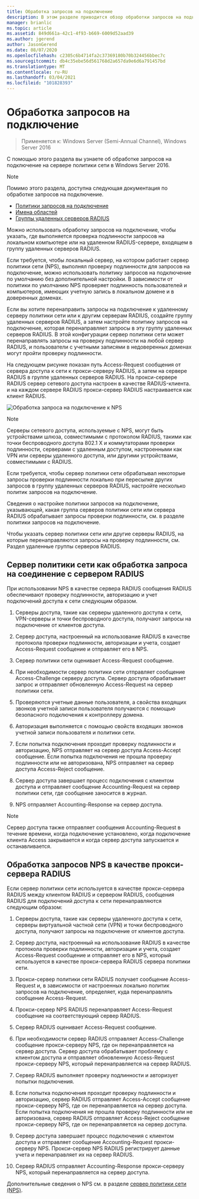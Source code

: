 ```yaml
---
title: Обработка запросов на подключение
description: В этом разделе приводится обзор обработки запросов на подключение к серверу политики сети в Windows Server 2016.
manager: brianlic
ms.topic: article
ms.assetid: 849d661a-42c1-4f93-b669-6009d52aad39
ms.author: jgerend
author: JasonGerend
ms.date: 08/07/2020
ms.openlocfilehash: c2305c6b4714fa2c37369180b70b324456bbec7c
ms.sourcegitcommit: db4c35ebe56d561768d2a657da9e6d6a791457bd
ms.translationtype: MT
ms.contentlocale: ru-RU
ms.lasthandoff: 03/04/2021
ms.locfileid: "101828393"
---
```

# <a name="connection-request-processing"></a>Обработка запросов на подключение

>Применяется к: Windows Server (Semi-Annual Channel), Windows Server 2016

С помощью этого раздела вы узнаете об обработке запросов на подключение на сервере политики сети в Windows Server 2016.

>[!NOTE]
>Помимо этого раздела, доступна следующая документация по обработке запросов на подключение.
> - [Политики запросов на подключение](nps-crp-crpolicies.md)
> - [Имена областей](nps-crp-realm-names.md)
> - [Группы удаленных серверов RADIUS](nps-crp-rrsg.md)

Можно использовать обработку запросов на подключение, чтобы указать, где выполняется проверка подлинности запросов на локальном компьютере или на удаленном RADIUS-сервере, входящем в группу удаленных серверов RADIUS.

Если требуется, чтобы локальный сервер, на котором работает сервер политики сети (NPS), выполнял проверку подлинности для запросов на подключение, можно использовать политику запросов на подключение по умолчанию без дополнительной настройки. В зависимости от политики по умолчанию NPS проверяет подлинность пользователей и компьютеров, имеющих учетную запись в локальном домене и в доверенных доменах.

Если вы хотите перенаправить запросы на подключение к удаленному серверу политики сети или к другим серверам RADIUS, создайте группу удаленных серверов RADIUS, а затем настройте политику запросов на подключение, которая перенаправляет запросы в эту группу удаленных серверов RADIUS. В этой конфигурации сервер политики сети может перенаправлять запросы на проверку подлинности на любой сервер RADIUS, и пользователи с учетными записями в недоверенных доменах могут пройти проверку подлинности.

На следующем рисунке показан путь Access-Request сообщения от сервера доступа к сети к прокси-серверу RADIUS, а затем на сервере RADIUS в группе удаленных серверов RADIUS. На прокси-сервере RADIUS сервер сетевого доступа настроен в качестве RADIUS-клиента. и на каждом сервере RADIUS прокси-сервер RADIUS настраивается как клиент RADIUS.


![Обработка запроса на подключение к NPS](../../media/Nps-Connection-Request-Processing/Nps-Connection-Request-Processing.jpg)


>[!NOTE]
>Серверы сетевого доступа, используемые с NPS, могут быть устройствами шлюза, совместимыми с протоколом RADIUS, такими как точки беспроводного доступа 802.1 X и коммутаторами проверки подлинности, серверами с удаленным доступом, настроенными как VPN или серверы удаленного доступа, или другими устройствами, совместимыми с RADIUS.

Если требуется, чтобы сервер политики сети обрабатывал некоторые запросы проверки подлинности локально при пересылке других запросов в группу удаленных серверов RADIUS, настройте несколько политик запросов на подключение.

Сведения о настройке политики запросов на подключение, указывающей, какая группа серверов политики сети или сервера RADIUS обрабатывает запросы проверки подлинности, см. в разделе политики запросов на подключение.

Чтобы указать сервер политики сети или другие серверы RADIUS, на которые перенаправляются запросы на проверку подлинности, см. Раздел удаленные группы серверов RADIUS.

## <a name="nps-as-a-radius-server-connection-request-processing"></a>Сервер политики сети как обработка запроса на соединение с сервером RADIUS

При использовании NPS в качестве сервера RADIUS сообщения RADIUS обеспечивают проверку подлинности, авторизацию и учет подключений доступа к сети следующим образом.

1. Серверы доступа, такие как серверы удаленного доступа к сети, VPN-серверы и точки беспроводного доступа, получают запросы на подключение от клиентов доступа.

2. Сервер доступа, настроенный на использование RADIUS в качестве протокола проверки подлинности, авторизации и учета, создает Access-Request сообщение и отправляет его в NPS.

3. Сервер политики сети оценивает Access-Request сообщение.

4. При необходимости сервер политики сети отправляет сообщение Access-Challenge серверу доступа. Сервер доступа обрабатывает запрос и отправляет обновленную Access-Request на сервер политики сети.

5. Проверяются учетные данные пользователя, а свойства входящих звонков учетной записи пользователя получаются с помощью безопасного подключения к контроллеру домена.

6. Авторизация выполняется с помощью свойств входящих звонков учетной записи пользователя и политики сети.

7. Если попытка подключения проходит проверку подлинности и авторизацию, NPS отправляет на сервер доступа Access-Accept сообщение. Если попытка подключения не прошла проверку подлинности или не авторизована, NPS отправляет на сервер доступа Access-Reject сообщение.

8. Сервер доступа завершает процесс подключения с клиентом доступа и отправляет сообщение Accounting-Request на сервер политики сети, где сообщение заносится в журнал.

9. NPS отправляет Accounting-Response на сервер доступа.

>[!NOTE]
>Сервер доступа также отправляет сообщения Accounting-Request в течение времени, когда подключение установлено, когда подключение клиента Access закрывается и когда сервер доступа запускается и останавливается.

## <a name="nps-as-a-radius-proxy-connection-request-processing"></a>Обработка запросов NPS в качестве прокси-сервера RADIUS

Если сервер политики сети используется в качестве прокси-сервера RADIUS между клиентом RADIUS и сервером RADIUS, сообщения RADIUS для подключений доступа к сети перенаправляются следующим образом:

1. Серверы доступа, такие как серверы удаленного доступа к сети, серверы виртуальной частной сети (VPN) и точки беспроводного доступа, получают запросы на подключение от клиентов доступа.

2. Сервер доступа, настроенный на использование RADIUS в качестве протокола проверки подлинности, авторизации и учета, создает Access-Request сообщение и отправляет его в NPS, который используется в качестве прокси-сервера RADIUS сервера политики сети.

3. Прокси-сервер политики сети RADIUS получает сообщение Access-Request и, в зависимости от настроенных локально политик запросов на подключение, определяет, куда перенаправлять сообщение Access-Request.

4. Прокси-сервер NPS RADIUS перенаправляет Access-Request сообщение на соответствующий сервер RADIUS.

5. Сервер RADIUS оценивает Access-Request сообщение.

6. При необходимости сервер RADIUS отправляет Access-Challenge сообщение прокси-серверу NPS, где он перенаправляется на сервер доступа. Сервер доступа обрабатывает проблему с клиентом доступа и отправляет обновленную Access-Request прокси-серверу NPS, который перенаправляется на сервер RADIUS.

7. Сервер RADIUS выполняет проверку подлинности и авторизует попытки подключения.

8. Если попытка подключения проходит проверку подлинности и авторизацию, сервер RADIUS отправляет Access-Accept сообщение прокси-серверу NPS, где он перенаправляется на сервер доступа. Если попытка подключения не прошла проверку подлинности или не авторизована, сервер RADIUS отправляет Access-Reject сообщение прокси-серверу NPS, где он перенаправляется на сервер доступа.

9. Сервер доступа завершает процесс подключения с клиентом доступа и отправляет сообщение Accounting-Request прокси-серверу NPS. Прокси-сервер NPS RADIUS регистрирует данные учета и перенаправляет их на сервер RADIUS.

10. Сервер RADIUS отправляет Accounting-Response прокси-серверу NPS, который перенаправляется на сервер доступа.

Дополнительные сведения о NPS см. в разделе [сервер политики сети (NPS)](nps-top.md).

